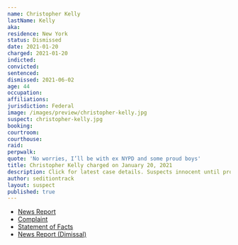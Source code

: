 ```yaml
---
name: Christopher Kelly
lastName: Kelly
aka:
residence: New York
status: Dismissed
date: 2021-01-20
charged: 2021-01-20
indicted:
convicted:
sentenced:
dismissed: 2021-06-02
age: 44
occupation:
affiliations:
jurisdiction: Federal
image: /images/preview/christopher-kelly.jpg
suspect: christopher-kelly.jpg
booking:
courtroom:
courthouse:
raid:
perpwalk:
quote: 'No worries, I’ll be with ex NYPD and some proud boys'
title: Christopher Kelly charged on January 20, 2021
description: Click for latest case details. Suspects innocent until proven guilty.
author: seditiontrack
layout: suspect
published: true
---
```


- [News Report](https://www.nydailynews.com/new-york/ny-retired-nypd-brother-capitol-riot-charges-20210121-qnobfub6n5d6vexmco7jhktxem-story.html)
- [Complaint](https://www.justice.gov/opa/page/file/1362961/download)
- [Statement of Facts](https://www.justice.gov/opa/page/file/1362961/download)
- [News Report (Dimissal)](https://13wham.com/news/nation-world/prosecutors-drop-case-against-man-charged-in-capitol-riot)
